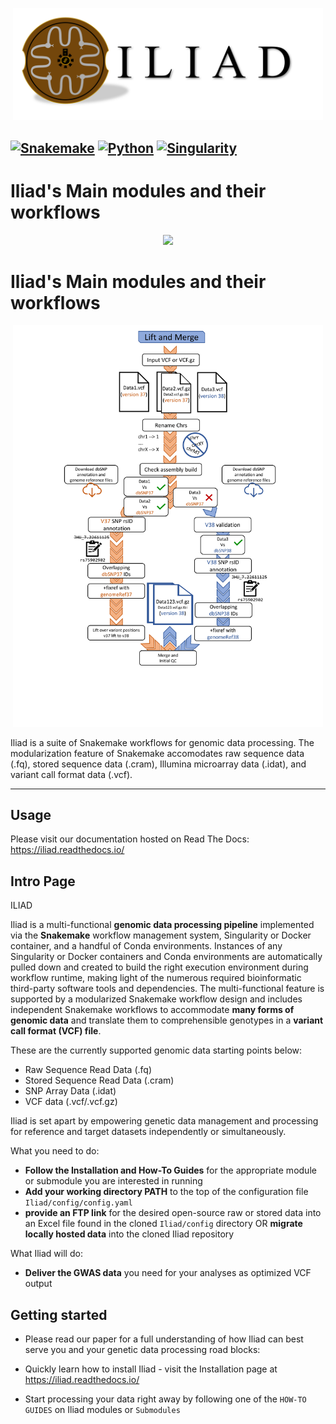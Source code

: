 <snippet>
  <content>

<p align="center">
  <img width="496"  src="docs/readme-img/ILIAD-logo.png" alt="Iliad logo">
</p>


[![Snakemake](https://img.shields.io/badge/snakemake-≥6.3.0-green.svg)](https://snakemake.github.io)
[![Python](https://img.shields.io/badge/python-≥3.8.0-brightgreen.svg)](https://python.org)
[![Singularity](https://img.shields.io/badge/Singularity-≥3.6.4-blue.svg)](https://docs.sylabs.io/guides/3.6/user-guide/introduction.html)
---------

# Iliad's Main modules and their workflows
<p align="center">
  <img width="496"  src="https://github.com/ncherric/Iliad/blob/main/docs/readme-img/Iliad-Figure1-forReadTheDocs.png?raw=true">
</p>

# Iliad's Main modules and their workflows
<p align="center">
  <img width="496"  src="https://github.com/ncherric/Iliad/blob/main/docs/readme-img/Iliad-Figure2-forReadTheDocs.png?raw=true">
</p>


Iliad is a suite of Snakemake workflows for genomic data processing. The modularization feature of Snakemake accomodates raw sequence data (.fq), stored sequence data (.cram), Illumina microarray data (.idat), and variant call format data (.vcf).

---------
## Usage

Please visit our documentation hosted on Read The Docs: https://iliad.readthedocs.io/

## Intro Page

ILIAD 

Iliad is a multi-functional **genomic data processing pipeline** implemented via the **Snakemake** workflow management system, Singularity or Docker container, 
and a handful of Conda environments.
Instances of any Singularity or Docker containers and Conda environments are automatically pulled down and 
created to build the right execution environment during workflow runtime, making light of the numerous required bioinformatic third-party software tools and dependencies.
The multi-functional feature is supported by a modularized Snakemake workflow design and includes independent Snakemake workflows to accommodate 
**many forms of genomic data** and translate them to comprehensible genotypes in a **variant call format (VCF) file**.

These are the currently supported genomic data starting points below:

* Raw Sequence Read Data (.fq)
* Stored Sequence Read Data (.cram)
* SNP Array Data (.idat)
* VCF data (.vcf/.vcf.gz)

Iliad is set apart by empowering genetic data management and processing for reference and target datasets independently or simultaneously.

What you need to do:

* **Follow the Installation and How-To Guides** for the appropriate module or submodule you are interested in running
* **Add your working directory PATH** to the top of the configuration file ``Iliad/config/config.yaml``
* **provide an FTP link** for the desired open-source raw or stored data into an Excel file found in the cloned ``Iliad/config`` directory OR **migrate locally hosted data** into the cloned Iliad repository

What Iliad will do:

* **Deliver the GWAS data** you need for your analyses as optimized VCF output

## Getting started

* Please read our paper for a full understanding of how Iliad can best serve you and your genetic data processing road blocks: 

* Quickly learn how to install Iliad - visit the Installation page at  https://iliad.readthedocs.io/

* Start processing your data right away by following one of the `HOW-TO GUIDES` on Iliad modules or `Submodules`

